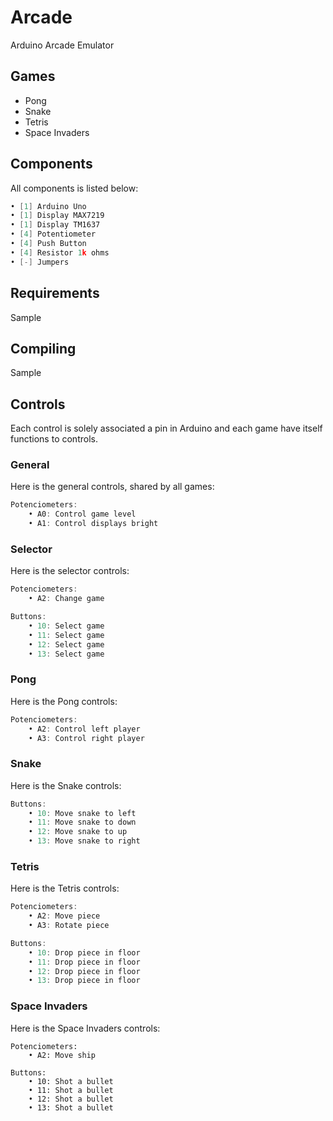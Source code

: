 # Arcade

Arduino Arcade Emulator

## Games

- Pong
- Snake
- Tetris
- Space Invaders

## Components

All components is listed below:

```cpp
• [1] Arduino Uno
• [1] Display MAX7219
• [1] Display TM1637
• [4] Potentiometer
• [4] Push Button
• [4] Resistor 1k ohms
• [-] Jumpers
```

## Requirements

Sample

## Compiling

Sample

## Controls

Each control is solely associated a pin in Arduino and each game have itself functions to controls.

### General

Here is the general controls, shared by all games:

```cpp
Potenciometers:
	• A0: Control game level
	• A1: Control displays bright
```

### Selector

Here is the selector controls:

```cpp
Potenciometers:
	• A2: Change game

Buttons:
	• 10: Select game
	• 11: Select game
	• 12: Select game
	• 13: Select game
```

### Pong

Here is the Pong controls:

```cpp
Potenciometers:
	• A2: Control left player
	• A3: Control right player
```

### Snake

Here is the Snake controls:

```cpp
Buttons:
	• 10: Move snake to left
	• 11: Move snake to down
	• 12: Move snake to up
	• 13: Move snake to right
```

### Tetris

Here is the Tetris controls:

```cpp
Potenciometers:
	• A2: Move piece
	• A3: Rotate piece

Buttons:
	• 10: Drop piece in floor
	• 11: Drop piece in floor
	• 12: Drop piece in floor
	• 13: Drop piece in floor
```

### Space Invaders

Here is the Space Invaders controls:

```vim
Potenciometers:
	• A2: Move ship

Buttons:
	• 10: Shot a bullet
	• 11: Shot a bullet
	• 12: Shot a bullet
	• 13: Shot a bullet
```
